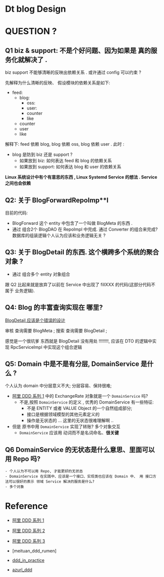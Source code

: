 # Dt blog Design

# QUESTION ?

## Q1 biz & support: 不是个好问题、因为如果是 真的服务化就解决了 .

biz support 不能够清晰的反映出依赖关系 . 或许通过 config 可以约束 ?

先解释为什么清晰的反映、 假设模块的依赖关系是如下:

- feed:
    - blog:
        - oss:
        - user:
        - counter
        - like
    - counter
    - user
    - like

解释下: feed 依赖 blog, blog 依赖 oss, blog 依赖 user . 此时 :

- blog 是防到 biz 还是 support ?
    - 如果放到 biz: 如何表达 feed 和 blog 的依赖关系
    - 如果放到 support: 如何表达 blog 和 user 的依赖关系

**Linux 系统设计中有个有意思的东西 , Linux Systemd Service 的想法 . Service 之间也会依赖**

## Q2: 关于 BlogForwardRepoImp**l

目前的代码:

- BlogForward 这个 entity 中包含了一个叫做 BlogMeta 的东西 .
- 通过 组合2个 BlogDAO 在 RepoImpl 中完成. 通过 Converter 的组合来完成? 数据库的组装逻辑个人认为应该和业务逻辑无关 ?

## Q3: 关于 BlogDetail 的东西. 这个横跨多个系统的聚合对象 ?

- 通过 组合多个 entity 对象组合

跟 Q2 比起来就是放弃了以前在 Service 中出现了 fillXXX 的代码(这部分代码不属于 业务逻辑).

## Q4: Blog 的丰富查询实现在 哪里?

[BlogDetail 应该是个错误的设计](https://blog.csdn.net/FS1360472174/article/details/88542163)

审核 查询需要 BlogMeta ; 搜索 查询需要 BlogDetail ;

感觉是一个很坑爹 东西就是 BlogDetail 没有用处 !!!!!!!!, 应该在 DTO 的逻辑中实现 RpcServiceImpl 中实现这个组合逻辑


## Q5: Domain 中是不是有分层, DomainService 是什么 ?

个人认为 domain 中分层意义不大; 分层容易、保持很难;

- [阿里 DDD 系列 1](https://developer.aliyun.com/article/716908) 中的 ExchangeRate 对象就是一个 `DomainService` 吗?
    - 不是,按照 `DomainService` 的定义 , 优秀的 DomainService 有一些特征:
        - 不是 ENTITY 或者 VALUE Object 的一个自然组成部分;
        - 接口是根据领域模型的其他元素定义的
        - 操作是无状态的 ... 这里的无状态很难理解啊 ..
- 但是 原书中用 `DomainService` 实现了转账? 多个对象交互
    - `DomainService` 应该用 动词而不是名词命名、**很关键**
    

## Q6 DomainService 的无状态是什么意思、里面可以用 Repo 吗?
    
    - 个人认为不可以用 Repo, 才能更好的无状态
    - DomainService 在实践中、应该是一个接口、实现类也应该在 Domain 中、 用 接口方法可以很好的表示 领域 Service 解决的服务是什么? 
    - 多个对象
    
    



# Reference

- [阿里 DDD 系列 1](https://developer.aliyun.com/article/716908)
- [阿里 DDD 系列 2](https://developer.aliyun.com/article/719251)
- [阿里 DDD 系列 3](https://juejin.cn/post/6845166890554228744#heading-12)




- [meituan_ddd_rumen]
- [ddd_in_practice](https://www.cnblogs.com/xiandnc/p/11070470.html#_caption_5)
- [azurl_ddd](https://docs.microsoft.com/en-us/dotnet/architecture/microservices/microservice-ddd-cqrs-patterns/apply-simplified-microservice-cqrs-ddd-patterns)